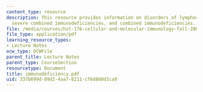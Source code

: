 ```yaml
---
content_type: resource
description: This resource provides information on disorders of lymphocyte development,
  severe combined immunodeficiencies, and combined immunodeficiencies.
file: /media/courses/hst-176-cellular-and-molecular-immunology-fall-2005/337b699d89d24aa78211cf6d860d1ca9_immunodeficiency.pdf
file_type: application/pdf
learning_resource_types:
- Lecture Notes
ocw_type: OCWFile
parent_title: Lecture Notes
parent_type: CourseSection
resourcetype: Document
title: immunodeficiency.pdf
uid: 337b699d-89d2-4aa7-8211-cf6d860d1ca9
---
```

